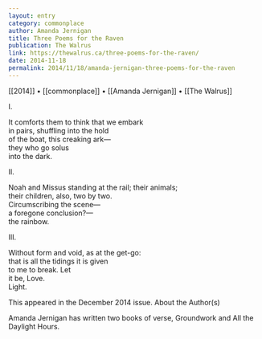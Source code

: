 ```yaml
---
layout: entry
category: commonplace
author: Amanda Jernigan
title: Three Poems for the Raven
publication: The Walrus
link: https://thewalrus.ca/three-poems-for-the-raven/
date: 2014-11-18
permalink: 2014/11/18/amanda-jernigan-three-poems-for-the-raven
---
```


[[2014]] • [[commonplace]] • [[Amanda Jernigan]] • [[The Walrus]]

I.

It comforts them to think that we embark
<br> in pairs, shuffling into the hold
<br> of the boat, this creaking ark—
<br> they who go solus
<br> into the dark.

II.

Noah and Missus standing at the rail; their animals;
<br> their children, also, two by two.
<br> Circumscribing the scene—
<br> a foregone conclusion?—
<br> the rainbow.

III.

Without form and void, as at the get-go:
<br> that is all the tidings it is given
<br> to me to break. Let
<br> it be, Love.
<br> Light.


This appeared in the December 2014 issue.
About the Author(s)

Amanda Jernigan has written two books of verse, Groundwork and All the Daylight Hours.
